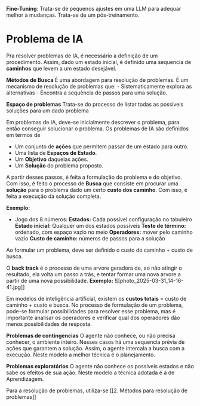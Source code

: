 **Fine-Tuning**:
	Trata-se de pequenos ajustes em uma LLM para adequar melhor a mudanças. Trata-se de um pós-treinamento.

# Problema de IA
Pra resolver problemas de IA, é necessário a definição de um procedimento. Assim, dado um estado inicial, é definido uma sequencia de **caminhos** que levem a um estado desejável.

**Métodos de Busca**
	É uma abordagem para resolução de problemas. É um mecanismo de resolução de problemas que:
	- Sistematicamente explora as alternativas
	- Encontra a sequência de passos para uma solução.

**Espaço de problemas**
	Trata-se do processo de listar todas as possíveis soluções para um dado problema

Em problemas de IA, deve-se inicialmente descrever o problema, para então conseguir solucionar o problema.
Os problemas de IA são definidos em termos de
- Um conjunto de **ações** que permitem passar de um estado para outro.
- Uma lista de **Espaços de Estado**.
- Um **Objetivo** daquelas ações.
- Um **Solução** do problema proposto.

A partir desses passos, é feita a formulação do problema e do objetivo. Com isso, é feito o processo de **Busca** que consiste em procurar uma **solução** para o problema dado um certo **custo dos caminho**. Com isso, é feita a execução da solução completa.

**Exemplo:**
- Jogo dos 8 números:
	**Estados:** Cada possível configuração no tabuleiro
	**Estado inicial:** Qualquer um dos estados possíveis
	**Teste de término:** ordenado, com espaço vazio no meio
	**Operadores:** mover pelo caminho vazio
	**Custo de caminho:** números de passos para a solução

Ao formular um problema, deve ser definido o custo do caminho + custo de busca.

O **back track** é o processo de uma arvore geradora de, ao não atingir o resultado, ela volta um passo a trás, e tentar formar uma nova arvore a partir de uma nova possibilidade. 
**Exemplo:**
	![[photo_2025-03-31_14-16-41.jpg]]

Em modelos de inteligência artificial, existem os **custos totais** = custo de caminho + custo e busca. 
No processo de formulação de um problema, pode-se formular possibilidades para resolver esse problema, mas é importante analisar os operadores e verificar qual dos operadores dão menos possibilidades de resposta.

**Problemas de contingencias**
	O agente não conhece, ou não precisa conhecer, o ambiente inteiro. 
	Nesses casos há uma sequencia prévia de ações que garantem a solução.
	Assim, o agente intercala a busca com a execução.
	Neste modelo a melhor técnica é o planejamento.

**Problemas exploratórios**
	O agente não conhece os possíveis estados e não sabe os efeitos de sua ação.
	Neste modelo a técnica adotada é a de Aprendizagem.

Para a resolução de problemas, utiliza-se [[2. Métodos para resolução de problemas]]